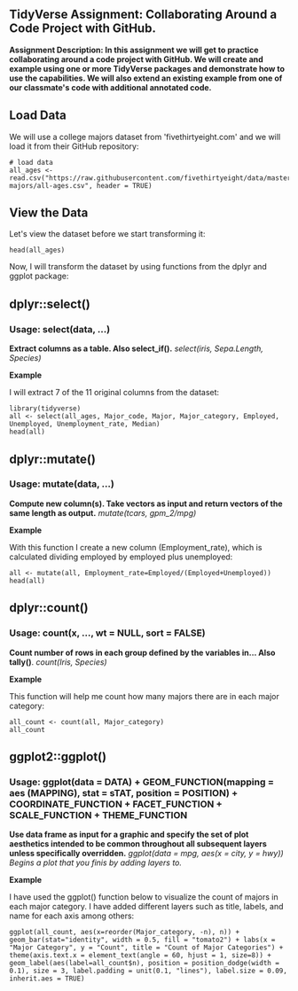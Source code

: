 ## TidyVerse Assignment: Collaborating Around a Code Project with GitHub.


**Assignment Description: In this assignment we will get to practice collaborating around a code project with GitHub. We will create and example using one or more TidyVerse packages and demonstrate how to use the capabilities. We will also extend an existing example from one of our classmate's code with additional annotated code.**


## Load Data

We will use a college majors dataset from 'fivethirtyeight.com' and we will load it from their GitHub repository:

```{r}
# load data
all_ages <- read.csv("https://raw.githubusercontent.com/fivethirtyeight/data/master/college-majors/all-ages.csv", header = TRUE)
```


## View the Data

Let's view the dataset before we start transforming it:

```{r}
head(all_ages)
```

Now, I will transform the dataset by using functions from the dplyr and ggplot package:


## dplyr::select()

### Usage: select(data, ...)

**Extract columns as a table. Also select_if().** *select(iris, Sepa.Length, Species)*
    
**Example**

I will extract 7 of the 11 original columns from the dataset:

```{r}
library(tidyverse)
all <- select(all_ages, Major_code, Major, Major_category, Employed, Unemployed, Unemployment_rate, Median)
head(all)
```


## dplyr::mutate()

### Usage: mutate(data, ...)

**Compute new column(s). Take vectors as input and return vectors of the same length as output.** *mutate(tcars, gpm_2/mpg)*
    
**Example**

With this function I create a new column (Employment_rate), which is calculated dividing employed by employed plus unemployed:

```{r}
all <- mutate(all, Employment_rate=Employed/(Employed+Unemployed))
head(all)
```


## dplyr::count()

### Usage: count(x, ..., wt = NULL, sort = FALSE)

**Count number of rows in each group defined by the variables in... Also tally()**. *count(Iris, Species)*
    
**Example**

This function will help me count how many majors there are in each major category:

```{r}
all_count <- count(all, Major_category)
all_count
```


## ggplot2::ggplot()

### Usage: ggplot(data = DATA) + GEOM_FUNCTION(mapping = aes (MAPPING), stat = sTAT, position = POSITION) + COORDINATE_FUNCTION + FACET_FUNCTION + SCALE_FUNCTION + THEME_FUNCTION

**Use data frame as input for a graphic and specify the set of plot aesthetics intended to be common throughout all subsequent layers unless specifically overridden.** *ggplot(data = mpg, aes(x = city, y = hwy)) Begins a plot that you finis by adding layers to.*
    
**Example**

I have used the ggplot() function below to visualize the count of majors in each major category. I have added different layers such as title, labels, and name for each axis among others:

```{r}
ggplot(all_count, aes(x=reorder(Major_category, -n), n)) + geom_bar(stat="identity", width = 0.5, fill = "tomato2") + labs(x = "Major Category", y = "Count", title = "Count of Major Categories") + theme(axis.text.x = element_text(angle = 60, hjust = 1, size=8)) + geom_label(aes(label=all_count$n), position = position_dodge(width = 0.1), size = 3, label.padding = unit(0.1, "lines"), label.size = 0.09, inherit.aes = TRUE)
```